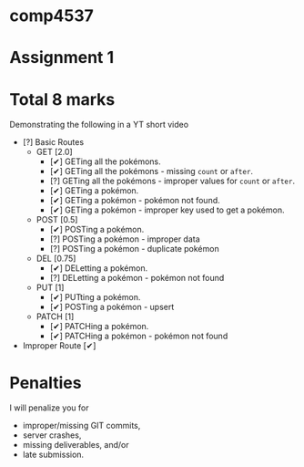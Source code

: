 # comp4537

# Assignment 1

# Total 8 marks
Demonstrating the following in a YT short video
- [?] Basic Routes  
  - GET [2.0]
    - [✔] GETing all the pokémons. 
    - [✔] GETing all the pokémons - missing `count` or `after`. 
    - [?] GETing all the pokémons - improper values for `count` or `after`. 
    - [✔] GETing a pokémon. 
    - [✔] GETing a pokémon - pokémon not found. 
    - [✔] GETing a pokémon - improper key used to get a pokémon.
  - POST [0.5]
    - [✔] POSTing a pokémon. 
    - [?] POSTing a pokémon - improper data
    - [?] POSTing a pokémon - duplicate pokémon  
  - DEL [0.75]
    - [✔] DELetting a pokémon. 
    - [?] DELetting a pokémon - pokémon not found
  - PUT [1]
    - [✔] PUTting a pokémon. 
    - [✔] POSTing a pokémon - upsert
  - PATCH [1]
    - [✔] PATCHing a pokémon. 
    - [✔] PATCHing a pokémon - pokémon not found
- Improper Route [✔]

# Penalties
I will penalize you for 
- improper/missing GIT commits, 
- server crashes,
- missing deliverables, and/or 
- late submission.

